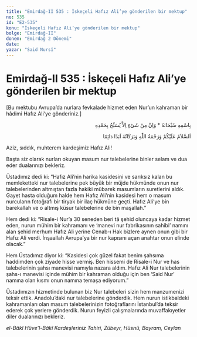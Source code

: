```yaml
---
title: "Emirdağ-II 535 : İskeçeli Hafız Ali’ye gönderilen bir mektup"
no: 535
id: "E2-535"
konu: "İskeçeli Hafız Ali’ye gönderilen bir mektup"
bolge: "Emirdağ-II"
donem: "Emirdağ 2 Dönemi"
date: 
yazar: "Said Nursî"
---
```


# Emirdağ-II 535 : İskeçeli Hafız Ali’ye gönderilen bir mektup

<p class="takdim">[Bu mektubu Avrupa’da nurlara fevkalade hizmet eden Nur’un kahraman bir hâdimi Hafız Ali’ye gönderiniz.]</p>

<p class="arabic" dir="rtl" title="Meal: “Subhân Allah’ın adıyla” * “Hiçbir şey yoktur ki O'nu hamd ile tesbih etmesin” [İsrâ 17:44]">بِاسْمِهِ سُبْحَانَهُ * وَاِنْ مِنْ شَىْءٍ اِلاَّ يُسَبِّحُ بِحَمْدِهِ</p>

<p class="arabic" dir="rtl" title="Meal: “Allah’ın selâmı, rahmeti ve bereketleri, ebedî ve dâimî olarak üzerinize olsun.”">اَلسَّلاَمُ عَلَيْكُمْ وَرَحْمَةُ اللّٰهِ وَبَرَكَاتُهُ اَبَدًا دَائِمًا</p>

Aziz, sıddık, muhterem kardeşimiz Hafız Ali!

Başta siz olarak nurları okuyan masum nur talebelerine binler selam ve dua eder dualarınızı bekleriz.

Üstadımız dedi ki: “Hafız Ali’nin harika kasidesini ve sarıksız kalan bu memleketteki nur talebelerine pek büyük bir müjde hükmünde onun nur talebelerinden altmıştan fazla hakiki mübarek masumların suretlerini aldık. Gayet hasta olduğum halde hem Hafız Ali’nin kasidesi hem o masum nurcuların fotoğrafı bir tiryak bir ilaç hükmüne geçti. Hafız Ali’ye bin barekallah ve o altmış küsur talebelerine de bin maşallah.”

Hem dedi ki: “Risale-i Nur’a 30 seneden beri tâ şehid oluncaya kadar hizmet eden, nurun mühim bir kahramanı ve ‘manevi nur fabrikasının sahibi’ namını alan şehid merhum Hafız Ali yerine Cenab-ı Hak bizlere aynen onun gibi bir Hafız Ali verdi. İnşaallah Avrupa’ya bir nur kapısını açan anahtar onun elinde olacak.”

Hem Üstadımız diyor ki: “Kasidesi çok güzel fakat benim şahsıma haddimden çok ziyade hisse vermiş. Ben hissemi de Risale-i Nur ve has talebelerinin şahsı manevisi namıyla nazara aldım. Hafız Ali Nur talebelerinin şahs-ı manevisi içinde mühim bir kahraman olduğu için ben ‘Said Nur’ namına olan kısmı onun namına temaşa ediyorum.”

Üstadımızın hizmetinde bulunan biz Nur talebeleri sizin hem manzumenizi teksir ettik. Anadolu’daki nur talebelerine gönderdik. Hem nurun istikbaldeki kahramanları olan masum talebelerinizin fotoğraflarını İstanbul’da teksir ederek çok yerlere gönderdik. Nurun feyizli çalışmalarında muvaffakıyetler diler dualarınızı bekleriz.

*el-Bâkî Hüve’l-Bâkî*
*Kardeşleriniz*
*Tahiri, Zübeyr, Hüsnü, Bayram, Ceylan*
